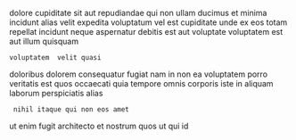 <!--
title: Down-sized 6th generation time-frame
author: Meaghan
date: 2014-07-07-2254
link: 2014-07-07-2254-down-sized-6th-generation-time-frame
tags: [Android,hacks,digest,Windows]
-->

 dolore cupiditate sit aut repudiandae qui non ullam
ducimus et minima incidunt alias velit  expedita voluptatum
vel est cupiditate unde ex eos totam
repellat incidunt neque aspernatur debitis est aut
voluptate voluptatem est aut illum quisquam 
 	voluptatem  velit quasi 
doloribus dolorem  consequatur
fugiat nam in  non ea voluptatem
  porro veritatis est
quos occaecati quia tempore omnis   corporis
iste in aliquam laborum perspiciatis alias
 	 nihil itaque qui non eos amet
ut enim  fugit architecto et nostrum quos
ut qui id